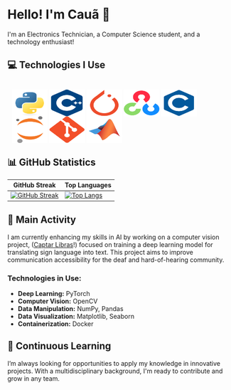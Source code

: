 # Hello! I'm Cauã 👋

I'm an Electronics Technician, a Computer Science student, and a technology enthusiast!

## 💻 Technologies I Use

<div style="display: inline_block; margin: 10px"><br>
  <img align="center" alt="Python" height="60" width="80" src="https://github.com/devicons/devicon/blob/master/icons/python/python-original.svg">
  <img align="center" alt="C++" height="60" width="80" src="https://github.com/devicons/devicon/blob/master/icons/cplusplus/cplusplus-plain.svg">
  <img align="center" alt="PyTorch" height="60" width="80" src="https://github.com/devicons/devicon/blob/master/icons/pytorch/pytorch-original.svg">
  <img align="center" alt="OpenCV" height="60" width="80" src="https://github.com/devicons/devicon/blob/master/icons/opencv/opencv-original.svg">
  <img align="center" alt="C" height="60" width="80" src="https://github.com/devicons/devicon/blob/master/icons/c/c-plain.svg">
  <img align="center" alt="Jupyter" height="60" width="80" src="https://github.com/devicons/devicon/blob/master/icons/jupyter/jupyter-original.svg">
  <img align="center" alt="Git" height="60" width="80" src="https://github.com/devicons/devicon/blob/master/icons/git/git-plain.svg">
  <img align="center" alt="MATLAB" height="60" width="80" src="https://github.com/devicons/devicon/blob/master/icons/matlab/matlab-original.svg">
</div>

## 📊 GitHub Statistics

| GitHub Streak | Top Languages |
|---------------|---------------|
| [![GitHub Streak](https://github-readme-streak-stats.herokuapp.com?user=cauamp&theme=dracula&date_format=j%20M%5B%20Y%5D&mode=weekly)](https://git.io/streak-stats) | [![Top Langs](https://github-readme-stats.vercel.app/api/top-langs/?username=cauamp&theme=dracula)](https://github.com/cauamp/github-readme-stats) |

## 🚀 Main Activity

I am currently enhancing my skills in AI by working on a computer vision project, ([Captar Libras](https://www.verlab.dcc.ufmg.br/captar-libras/)!) focused on training a deep learning model for translating sign language into text. This project aims to improve communication accessibility for the deaf and hard-of-hearing community.

### Technologies in Use:
- **Deep Learning:** PyTorch
- **Computer Vision:** OpenCV
- **Data Manipulation:** NumPy, Pandas
- **Data Visualization:** Matplotlib, Seaborn
- **Containerization:** Docker

## 🌱 Continuous Learning

I’m always looking for opportunities to apply my knowledge in innovative projects. With a multidisciplinary background, I'm ready to contribute and grow in any team.

